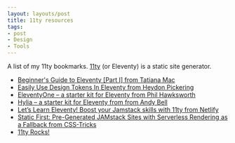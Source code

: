 ```yaml
---
layout: layouts/post
title: 11ty resources
tags:
- post
- Design
- Tools
---
```


<p>A list of my 11ty bookmarks. <a href="https://www.11ty.dev/">11ty</a> (or Eleventy) is a static site generator.</p>

- [Beginner's Guide to Eleventy [Part I] from Tatiana Mac](https://tatianamac.com/posts/beginner-eleventy-tutorial-parti/)
- [Easily Use Design Tokens In Eleventy from Heydon Pickering](https://heydonworks.com/article/design-tokens-in-eleventy/)
- [EleventyOne – a starter kit for Eleventy from Phil Hawksworth](https://eleventyone.netlify.app/)
- [Hylia – a starter kit for Eleventy from from Andy Bell](https://hylia.website/)
- [Let’s Learn Eleventy! Boost your Jamstack skills with 11ty from Netlify](https://www.netlify.com/blog/2020/04/09/lets-learn-eleventy-boost-your-jamstack-skills-with-11ty/)
- [Static First: Pre-Generated JAMstack Sites with Serverless Rendering as a Fallback from CSS-Tricks](https://css-tricks.com/static-first-pre-generated-jamstack-sites-with-serverless-rendering-as-a-fallback/)
- [11ty Rocks!](https://11ty.rocks/)
